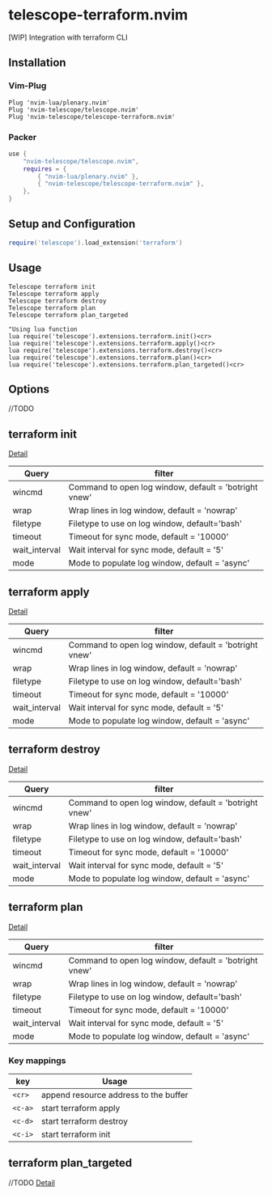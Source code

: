 # telescope-terraform.nvim

[WIP] Integration with terraform CLI

## Installation

### Vim-Plug

```viml
Plug 'nvim-lua/plenary.nvim'
Plug 'nvim-telescope/telescope.nvim'
Plug 'nvim-telescope/telescope-terraform.nvim'
```

### Packer

```lua
use {
    "nvim-telescope/telescope.nvim",
    requires = {
        { "nvim-lua/plenary.nvim" },
        { "nvim-telescope/telescope-terraform.nvim" },
    },
}
```

## Setup and Configuration

```lua
require('telescope').load_extension('terraform')
```

## Usage

```viml
Telescope terraform init
Telescope terraform apply
Telescope terraform destroy
Telescope terraform plan
Telescope terraform plan_targeted

"Using lua function
lua require('telescope').extensions.terraform.init()<cr>
lua require('telescope').extensions.terraform.apply()<cr>
lua require('telescope').extensions.terraform.destroy()<cr>
lua require('telescope').extensions.terraform.plan()<cr>
lua require('telescope').extensions.terraform.plan_targeted()<cr>

```

## Options

//TODO

## terraform init
[Detail](https://www.terraform.io/cli/commands/init)  

| Query         | filter                                                |
|---------------|-------------------------------------------------------|
| wincmd        | Command to open log window, default = 'botright vnew' |
| wrap          | Wrap lines in log window, default = 'nowrap'          |
| filetype      | Filetype to use on log window, default='bash'         |
| timeout       | Timeout for sync mode, default = '10000'              |
| wait_interval | Wait interval for sync mode, default = '5'            |
| mode          | Mode to populate log window, default = 'async'        |

## terraform apply
[Detail](https://www.terraform.io/cli/commands/apply)

| Query         | filter                                                |
|---------------|-------------------------------------------------------|
| wincmd        | Command to open log window, default = 'botright vnew' |
| wrap          | Wrap lines in log window, default = 'nowrap'          |
| filetype      | Filetype to use on log window, default='bash'         |
| timeout       | Timeout for sync mode, default = '10000'              |
| wait_interval | Wait interval for sync mode, default = '5'            |
| mode          | Mode to populate log window, default = 'async'        |

## terraform destroy

[Detail](https://www.terraform.io/cli/commands/destroy)

| Query         | filter                                                |
|---------------|-------------------------------------------------------|
| wincmd        | Command to open log window, default = 'botright vnew' |
| wrap          | Wrap lines in log window, default = 'nowrap'          |
| filetype      | Filetype to use on log window, default='bash'         |
| timeout       | Timeout for sync mode, default = '10000'              |
| wait_interval | Wait interval for sync mode, default = '5'            |
| mode          | Mode to populate log window, default = 'async'        |

## terraform plan

[Detail](https://www.terraform.io/cli/commands/plan)

| Query         | filter                                                |
|---------------|-------------------------------------------------------|
| wincmd        | Command to open log window, default = 'botright vnew' |
| wrap          | Wrap lines in log window, default = 'nowrap'          |
| filetype      | Filetype to use on log window, default='bash'         |
| timeout       | Timeout for sync mode, default = '10000'              |
| wait_interval | Wait interval for sync mode, default = '5'            |
| mode          | Mode to populate log window, default = 'async'        |

### Key mappings

| key     | Usage                                        |
|---------|----------------------------------------------|
| `<cr>`  | append resource address to the buffer        |
| `<c-a>` | start terraform apply                        |
| `<c-d>` | start terraform destroy                      |
| `<c-i>` | start terraform init                         |

## terraform plan_targeted

//TODO
[Detail](https://www.terraform.io/cli/commands/plan)
